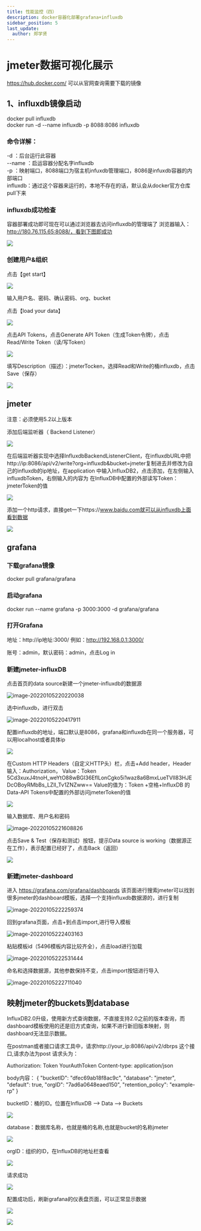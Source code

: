 ```yaml
---
title: 性能监控（四）
description: docker容器化部署grafana+influxdb
sidebar_position: 5
last_update:
  author: 郑学贤
---
```



# jmeter数据可视化展示

https://hub.docker.com/  可以从官网查询需要下载的镜像

## 1、influxdb镜像启动

  docker pull influxdb  
  docker run -d --name influxdb -p 8088:8086  influxdb

### 命令详解：
-d ：后台运行此容器  
--name ：启运容器分配名字influxdb  
-p ：映射端口，8088端口为宿主机infuxdb管理端口，8086是infuxdb容器的内部端口  
influxdb：通过这个容器来运行的，本地不存在的话，默认会从docker官方仓库pull下来

### influxdb成功检查

容器部署成功即可现在可以通过浏览器去访问influxdb的管理端了
浏览器输入：http://180.76.115.65:8088/，看到下图即成功

![](@site/static/img/test_img/2022-08-08-16-54-25.png)


### 创建用户&组织

点击【get start】

![](@site/static/img/test_img/2022-08-08-17-09-34.png)

输入用户名、密码、确认密码、org、bucket

点击【load your  data】

![](@site/static/img/test_img/2022-08-08-19-47-35.png)

点击API Tokens，点击Generate API Token（生成Token令牌），点击Read/Write Token（读/写Token）

![](@site/static/img/test_img/2022-08-08-19-49-15.png)

填写Description（描述）：jmeterTocken，选择Read和Write的桶influxdb，点击Save（保存）

![](@site/static/img/test_img/2022-08-08-19-50-51.png)


## jmeter

注意：必须使用5.2以上版本

添加后端监听器（ Backend Listener）

![](@site/static/img/test_img/image-20220105223622463.png)


在后端监听器实现中选择InfluxdbBackendListenerClient，在influxdbURL中把http://ip:8086/api/v2/write?org=influxdb&bucket=jmeter复制进去并修改为自己的influxdb的ip地址，在application 中输入InfluxDB2，点击添加，在左侧输入influxdbToken，右侧输入的内容为 在InfluxDB中配置的外部读写Token：jmeterToken的值


![](@site/static/img/test_img/2022-08-08-20-26-48.png)



添加一个http请求，直接get一下https://www.baidu.com就可以从influxdb上面看到数据

![](@site/static/img/test_img/2022-08-08-20-35-29.png)

## grafana

### 下载grafana镜像

  docker pull grafana/grafana

### 启动grafana

  docker run --name grafana -p 3000:3000 -d grafana/grafana


### 打开Grafana

地址：http://ip地址:3000/
例如：http://192.168.0.1:3000/

账号：admin，默认密码：admin，点击Log in



### 新建jmeter-influxDB

点击首页的data  source新建一个jmeter-influxdb的数据源

![image-20220105220220038](@site/static/img/test_img/image-20220105220220038.png)



选中influxdb，进行双击

![image-20220105220417911](@site/static/img/test_img/image-20220105220417911.png)



配置influxdb的地址，端口默认是8086，grafana和influxdb在同一个服务器，可以用localhost或者具体ip

![](@site/static/img/test_img/2022-08-08-21-05-55.png)

在Custom HTTP Headers（自定义HTTP头）栏，点击+Add header，Header输入：Authorization， 
Value：Token 5Cd3xuxJ4tnoH_weYtO88wBGI36EflLonCgko5i1waz8a6BmxLueTVlI83HJEDcOBoyRMbBs_LZlI_Tv1ZNZww==
Value的值为：Token +空格+InfluxDB 的Data-API Tokens中配置的外部访问jmeterToken的值

![](@site/static/img/test_img/2022-08-08-21-06-33.png)

输入数据库、用户名和密码

![image-20220105221608826](@site/static/img/test_img/image-20220105221608826.png)

点击Save & Test（保存和测试）按钮，提示Data source is working（数据源正在工作），表示配置已经好了，点击Back（返回）

![](@site/static/img/test_img/2022-08-08-21-12-52.png)

### 新建jmeter-dashboard

进入 https://grafana.com/grafana/dashboards 该页面进行搜索jmeter可以找到很多jmeter的dashboard模板，选择一个支持influxdb数据源的，进行复制

![image-20220105222259374](@site/static/img/test_img/image-20220105222259374.png)


回到grafana页面，点击+到点击import,进行导入模板

![image-20220105222403163](@site/static/img/test_img/image-20220105222403163.png)


粘贴模板id（5496模板内容比较齐全），点击load进行加载

![image-20220105222531444](@site/static/img/test_img/image-20220105222531444.png)


命名和选择数据源，其他参数保持不变，点击import按钮进行导入

![image-20220105222711040](@site/static/img/test_img/image-20220105222711040.png)

## 映射jmeter的buckets到database

InfluxDB2.0升级，使用新方式查询数据，不直接支持2.0之前的版本查询，而dashboard模板使用的还是旧方式查询，如果不进行新旧版本映射，则dashboard无法显示数据。

在postman或者接口请求工具中，请求http://your_ip:8086/api/v2/dbrps 这个接口,请求办法为post
请求头为：

Authorization: Token YourAuthToken
Content-type: application/json

body内容：
{
"bucketID": "dfec69ab18f8ac9c",
"database": "jmeter",
"default": true,
"orgID": "7ad6a0648eaed150",
"retention_policy": "example-rp"
}

bucketID：桶的ID。位置在InfluxDB --> Data --> Buckets

![](@site/static/img/test_img/2022-08-09-10-10-51.png)

database：数据库名称，也就是桶的名称,也就是bucket的名称jmeter

![](@site/static/img/test_img/2022-08-09-10-12-44.png)

orgID：组织的ID，在InfluxDB的地址栏查看

![](@site/static/img/test_img/2022-08-09-10-14-14.png)

请求成功

![](@site/static/img/test_img/2022-08-09-10-15-13.png)

配置成功后，刷新grafana的仪表盘页面，可以正常显示数据

![](@site/static/img/test_img/2022-08-09-10-16-20.png)

![](@site/static/img/test_img/2022-08-09-10-24-48.png)

